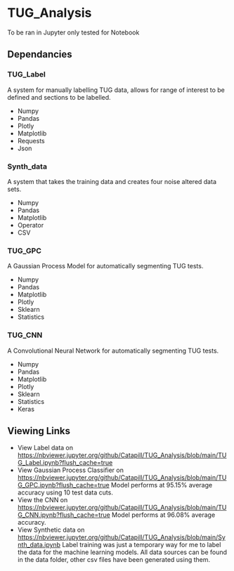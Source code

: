 # TUG_Analysis
To be ran in Jupyter only tested for Notebook
## Dependancies
### TUG_Label
A system for manually labelling TUG data, allows for range of interest to be defined and sections to be labelled.
* Numpy
* Pandas
* Plotly
* Matplotlib
* Requests
* Json
### Synth_data
A system that takes the training data and creates four noise altered data sets.
* Numpy
* Pandas
* Matplotlib
* Operator
* CSV
### TUG_GPC
A Gaussian Process Model for automatically segmenting TUG tests.
* Numpy
* Pandas
* Matplotlib
* Plotly
* Sklearn
* Statistics
### TUG_CNN
A Convolutional Neural Network for automatically segmenting TUG tests.
* Numpy
* Pandas
* Matplotlib
* Plotly
* Sklearn
* Statistics
* Keras
## Viewing Links
* View Label data on https://nbviewer.jupyter.org/github/Catapill/TUG_Analysis/blob/main/TUG_Label.ipynb?flush_cache=true
* View Gaussian Process Classifier on https://nbviewer.jupyter.org/github/Catapill/TUG_Analysis/blob/main/TUG_GPC.ipynb?flush_cache=true Model performs at 95.15% average accuracy using 10 test data cuts.
* View the CNN on https://nbviewer.jupyter.org/github/Catapill/TUG_Analysis/blob/main/TUG_CNN.ipynb?flush_cache=true Model performs at 96.08% average accuracy.
* View Synthetic data on https://nbviewer.jupyter.org/github/Catapill/TUG_Analysis/blob/main/Synth_data.ipynb
Label training was just a temporary way for me to label the data for the machine learning models. All data sources can be found in the data folder, other csv files have been generated using them.
